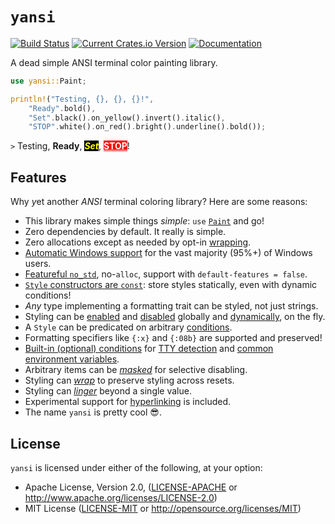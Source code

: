# `yansi`

[![Build Status](https://github.com/SergioBenitez/yansi/workflows/CI/badge.svg)](https://github.com/SergioBenitez/yansi/actions)
[![Current Crates.io Version](https://img.shields.io/crates/v/yansi.svg)](https://crates.io/crates/yansi)
[![Documentation](https://docs.rs/yansi/badge.svg)](https://docs.rs/yansi)

A dead simple ANSI terminal color painting library.

```rust
use yansi::Paint;

println!("Testing, {}, {}, {}!",
    "Ready".bold(),
    "Set".black().on_yellow().invert().italic(),
    "STOP".white().on_red().bright().underline().bold());
```

`>` Testing,
  <b>Ready</b>,
  <span style="color: yellow; background: black;"><i><b>Set</b></i></span>,
  <span style="color: white; background: red;"><u><b>STOP</b></u></span>!

## Features

Why *y*et another *ANSI* terminal coloring library? Here are some reasons:

  * This library makes simple things _simple_: `use` [`Paint`] and go!
  * Zero dependencies by default. It really is simple.
  * Zero allocations except as needed by opt-in [wrapping].
  * [Automatic Windows support] for the vast majority (95%+) of Windows users.
  * [Featureful `no_std`], no-`alloc`, support with `default-features = false`.
  * [`Style` constructors are `const`]: store styles statically, even with
    dynamic conditions!
  * _Any_ type implementing a formatting trait can be styled, not just strings.
  * Styling can be [enabled] and [disabled] globally and [dynamically], on the
    fly.
  * A `Style` can be predicated on arbitrary [conditions].
  * Formatting specifiers like `{:x}` and `{:08b}` are supported and preserved!
  * [Built-in (optional) conditions] for [TTY detection] and [common environment
    variables].
  * Arbitrary items can be [_masked_] for selective disabling.
  * Styling can [_wrap_] to preserve styling across resets.
  * Styling can [_linger_] beyond a single value.
  * Experimental support for [hyperlinking] is included.
  * The name `yansi` is pretty cool 😎.

[`Paint`]: https://docs.rs/yansi/1.0.0-rc.1/yansi/trait.Paint.html
[`ansi_term`]: https://crates.io/crates/ansi_term
[`colored`]: https://crates.io/crates/colored
[`term_painter`]: https://crates.io/crates/term-painter
[_masked_]: https://docs.rs/yansi/1.0.0-rc.1/yansi/#masking
[wrapping]: https://docs.rs/yansi/1.0.0-rc.1/yansi/#wrapping
[_wrap_]: https://docs.rs/yansi/1.0.0-rc.1/yansi/#wrapping
[_linger_]: https://docs.rs/yansi/1.0.0-rc.1/yansi/#lingering
[conditions]: https://docs.rs/yansi/1.0.0-rc.1/yansi/#per-style
[enabled]: https://docs.rs/yansi/1.0.0-rc.1/yansi/fn.enable.html
[disabled]: https://docs.rs/yansi/1.0.0-rc.1/yansi/fn.disable.html
[dynamically]: https://docs.rs/yansi/1.0.0-rc.1/yansi/fn.whenever.html
[enabled conditionally]: https://docs.rs/yansi/1.0.0-rc.1/yansi/struct.Condition.html
[TTY detection]: https://docs.rs/yansi/1.0.0-rc.1/yansi/struct.Condition.html#impl-Condition-1
[common environment variables]: https://docs.rs/yansi/1.0.0-rc.1/yansi/struct.Condition.html#impl-Condition-2
[Automatic Windows support]: https://docs.rs/yansi/1.0.0-rc.1/yansi/#windows
[Built-in (optional) conditions]: https://docs.rs/yansi/1.0.0-rc.1/yansi/struct.Condition.html#built-in-conditions
[hyperlinking]: https://docs.rs/yansi/1.0.0-rc.1/yansi/hyperlink/index.html
[`Style` constructors are `const`]: https://docs.rs/yansi/1.0.0-rc.1/yansi/#uniform-const-builders
[Featureful `no_std`]: https://docs.rs/yansi/1.0.0-rc.1/yansi/#crate-features

## License

`yansi` is licensed under either of the following, at your option:

 * Apache License, Version 2.0, ([LICENSE-APACHE](LICENSE-APACHE) or http://www.apache.org/licenses/LICENSE-2.0)
 * MIT License ([LICENSE-MIT](LICENSE-MIT) or http://opensource.org/licenses/MIT)
